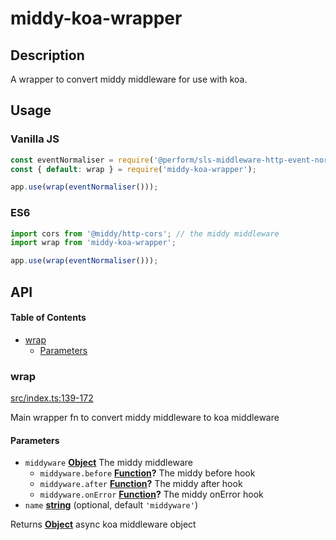 # middy-koa-wrapper

## Description

A wrapper to convert middy middleware for use with koa.

## Usage

### Vanilla JS

```javascript
const eventNormaliser = require('@perform/sls-middleware-http-event-normalizer'); // the middy middleware
const { default: wrap } = require('middy-koa-wrapper');

app.use(wrap(eventNormaliser()));
```

### ES6

```javascript
import cors from '@middy/http-cors'; // the middy middleware
import wrap from 'middy-koa-wrapper';

app.use(wrap(eventNormaliser()));
```

## API

<!-- Generated by documentation.js. Update this documentation by updating the source code. -->

#### Table of Contents

-   [wrap](#wrap)
    -   [Parameters](#parameters)

### wrap

[src/index.ts:139-172](https://github.com/bbeesley/middy-koa-wrapper/blob/efd6111033a7d22281351296d405dde0d550d858/src/index.ts#L139-L172 "Source code on GitHub")

Main wrapper fn to convert middy middleware to koa middleware

#### Parameters

-   `middyware` **[Object](https://developer.mozilla.org/docs/Web/JavaScript/Reference/Global_Objects/Object)** The middy middleware
    -   `middyware.before` **[Function](https://developer.mozilla.org/docs/Web/JavaScript/Reference/Statements/function)?** The middy before hook
    -   `middyware.after` **[Function](https://developer.mozilla.org/docs/Web/JavaScript/Reference/Statements/function)?** The middy after hook
    -   `middyware.onError` **[Function](https://developer.mozilla.org/docs/Web/JavaScript/Reference/Statements/function)?** The middy onError hook
-   `name` **[string](https://developer.mozilla.org/docs/Web/JavaScript/Reference/Global_Objects/String)**  (optional, default `'middyware'`)

Returns **[Object](https://developer.mozilla.org/docs/Web/JavaScript/Reference/Global_Objects/Object)** async koa middleware object
